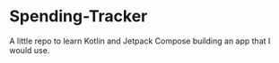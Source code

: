 # Spending-Tracker
A little repo to learn Kotlin and Jetpack Compose building an app that I would use.
